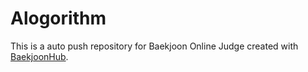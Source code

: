 # Alogorithm
This is a auto push repository for Baekjoon Online Judge created with [BaekjoonHub](https://github.com/BaekjoonHub/BaekjoonHub).
